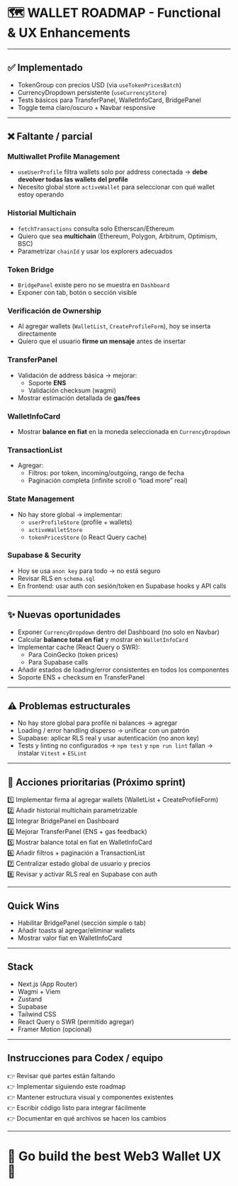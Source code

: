 # 🗺️ WALLET ROADMAP - Functional & UX Enhancements

---

## ✅ Implementado

- TokenGroup con precios USD (via `useTokenPricesBatch`)
- CurrencyDropdown persistente (`useCurrencyStore`)
- Tests básicos para TransferPanel, WalletInfoCard, BridgePanel
- Toggle tema claro/oscuro + Navbar responsive

---

## ❌ Faltante / parcial

### Multiwallet Profile Management

- `useUserProfile` filtra wallets solo por address conectada → **debe devolver todas las wallets del profile**
- Necesito global store `activeWallet` para seleccionar con qué wallet estoy operando

### Historial Multichain

- `fetchTransactions` consulta solo Etherscan/Ethereum
- Quiero que sea **multichain** (Ethereum, Polygon, Arbitrum, Optimism, BSC)
- Parametrizar `chainId` y usar los explorers adecuados

### Token Bridge

- `BridgePanel` existe pero no se muestra en `Dashboard`
- Exponer con tab, botón o sección visible

### Verificación de Ownership

- Al agregar wallets (`WalletList`, `CreateProfileForm`), hoy se inserta directamente
- Quiero que el usuario **firme un mensaje** antes de insertar

### TransferPanel

- Validación de address básica → mejorar:
  - Soporte **ENS**
  - Validación checksum (wagmi)
- Mostrar estimación detallada de **gas/fees**

### WalletInfoCard

- Mostrar **balance en fiat** en la moneda seleccionada en `CurrencyDropdown`

### TransactionList

- Agregar:
  - Filtros: por token, incoming/outgoing, rango de fecha
  - Paginación completa (infinite scroll o “load more” real)

### State Management

- No hay store global → implementar:
  - `userProfileStore` (profile + wallets)
  - `activeWalletStore`
  - `tokenPricesStore` (o React Query cache)

### Supabase & Security

- Hoy se usa `anon key` para todo → no está seguro
- Revisar RLS en `schema.sql`
- En frontend: usar auth con sesión/token en Supabase hooks y API calls

---

## ✨ Nuevas oportunidades

- Exponer `CurrencyDropdown` dentro del Dashboard (no solo en Navbar)
- Calcular **balance total en fiat** y mostrar en `WalletInfoCard`
- Implementar cache (React Query o SWR):
  - Para CoinGecko (token prices)
  - Para Supabase calls
- Añadir estados de loading/error consistentes en todos los componentes
- Soporte ENS + checksum en TransferPanel

---

## ⚠️ Problemas estructurales

- No hay store global para profile ni balances → agregar
- Loading / error handling disperso → unificar con un patrón
- Supabase: aplicar RLS real y usar autenticación (no anon key)
- Tests y linting no configurados → `npm test` y `npm run lint` fallan → instalar `Vitest` + `ESLint`

---

## 🚀 Acciones prioritarias (Próximo sprint)

1️⃣ Implementar firma al agregar wallets (WalletList + CreateProfileForm)  
2️⃣ Añadir historial multichain parametrizable  
3️⃣ Integrar BridgePanel en Dashboard  
4️⃣ Mejorar TransferPanel (ENS + gas feedback)  
5️⃣ Mostrar balance total en fiat en WalletInfoCard  
6️⃣ Añadir filtros + paginación a TransactionList  
7️⃣ Centralizar estado global de usuario y precios  
8️⃣ Revisar y activar RLS real en Supabase con auth

---

## Quick Wins

- Habilitar BridgePanel (sección simple o tab)
- Añadir toasts al agregar/eliminar wallets
- Mostrar valor fiat en WalletInfoCard

---

## Stack

- Next.js (App Router)
- Wagmi + Viem
- Zustand
- Supabase
- Tailwind CSS
- React Query o SWR (permitido agregar)
- Framer Motion (opcional)

---

## Instrucciones para Codex / equipo

👉 Revisar qué partes están faltando  
👉 Implementar siguiendo este roadmap  
👉 Mantener estructura visual y componentes existentes  
👉 Escribir código listo para integrar fácilmente  
👉 Documentar en qué archivos se hacen los cambios

---

# 🚀 Go build the best Web3 Wallet UX 🚀